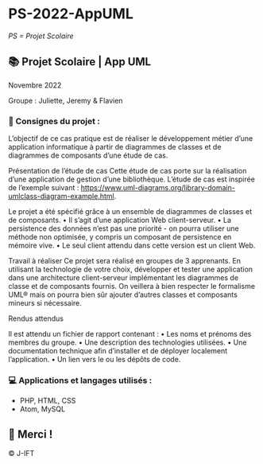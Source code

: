 # PS-2022-AppUML

*PS = Projet Scolaire*

## 📚 Projet Scolaire | App UML

Novembre 2022

Groupe : Juliette, Jeremy & Flavien

### 📌 Consignes du projet :
L’objectif de ce cas pratique est de réaliser le développement métier d’une application informatique à partir de diagrammes de classes et de diagrammes de composants d’une étude de cas.

Présentation de l’étude de cas
Cette étude de cas porte sur la réalisation d’une application de gestion d’une bibliothèque. L’étude de cas est inspirée de l’exemple suivant : https://www.uml-diagrams.org/library-domain-umlclass-diagram-example.html.


Le projet a été spécifié grâce à un ensemble de diagrammes de classes et de composants.
• Il s’agit d’une application Web client-serveur.
• La persistence des données n’est pas une priorité - on pourra utiliser une méthode non
optimisée, y compris un composant de persistence en mémoire vive.
• Le seul client attendu dans cette version est un client Web.


Travail à réaliser
Ce projet sera réalisé en groupes de 3 apprenants.
En utilisant la technologie de votre choix, développer et tester une application dans une
architecture client-serveur implémentant les diagrammes de classe et de composants fournis. On
veillera à bien respecter le formalisme UML® mais on pourra bien sûr ajouter d’autres classes et
composants mineurs si nécessaire.


Rendus attendus

Il est attendu un fichier de rapport contenant :
• Les noms et prénoms des membres du groupe.
• Une description des technologies utilisées.
• Une documentation technique afin d’installer et de déployer localement l’application.
• Un lien vers le ou les dépôts de code.

### 💻 Applications et langages utilisés :

+ PHP, HTML, CSS
+ Atom, MySQL



## 🌸 Merci !
© J-IFT
